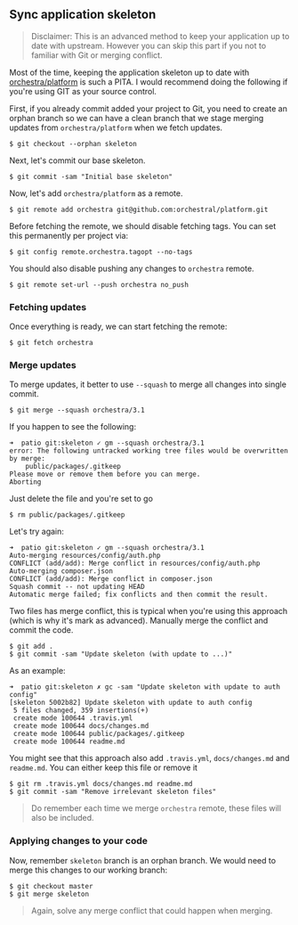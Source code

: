 ## Sync application skeleton

> Disclaimer: This is an advanced method to keep your application up to date with upstream. However you can skip this part if you not to familiar with Git or merging conflict.

Most of the time, keeping the application skeleton up to date with [orchestra/platform](https://github.com/orchestral/platform) is such a PITA. I would recommend doing the following if you're using GIT as your source control.

First, if you already commit added your project to Git, you need to create an orphan branch so we can have a clean branch that we stage merging updates from `orchestra/platform` when we fetch updates.

    $ git checkout --orphan skeleton
    
Next, let's commit our base skeleton.

    $ git commit -sam "Initial base skeleton"

Now, let's add `orchestra/platform` as a remote.

    $ git remote add orchestra git@github.com:orchestral/platform.git
    
Before fetching the remote, we should disable fetching tags. You can set this permanently per project via:

    $ git config remote.orchestra.tagopt --no-tags
    
You should also disable pushing any changes to `orchestra` remote.

    $ git remote set-url --push orchestra no_push

### Fetching updates

Once everything is ready, we can start fetching the remote:

    $ git fetch orchestra
    
### Merge updates

To merge updates, it better to use `--squash` to merge all changes into single commit.

    $ git merge --squash orchestra/3.1
    
If you happen to see the following:

```
➜  patio git:skeleton ✓ gm --squash orchestra/3.1
error: The following untracked working tree files would be overwritten by merge:
	public/packages/.gitkeep
Please move or remove them before you can merge.
Aborting
```

Just delete the file and you're set to go

    $ rm public/packages/.gitkeep
    
Let's try again:

```
➜  patio git:skeleton ✓ gm --squash orchestra/3.1
Auto-merging resources/config/auth.php
CONFLICT (add/add): Merge conflict in resources/config/auth.php
Auto-merging composer.json
CONFLICT (add/add): Merge conflict in composer.json
Squash commit -- not updating HEAD
Automatic merge failed; fix conflicts and then commit the result.
```

Two files has merge conflict, this is typical when you're using this approach (which is why it's mark as advanced). Manually merge the conflict and commit the code.

    $ git add .
    $ git commit -sam "Update skeleton (with update to ...)"
    
As an example:

```
➜  patio git:skeleton ✗ gc -sam "Update skeleton with update to auth config"
[skeleton 5002b82] Update skeleton with update to auth config
 5 files changed, 359 insertions(+)
 create mode 100644 .travis.yml
 create mode 100644 docs/changes.md
 create mode 100644 public/packages/.gitkeep
 create mode 100644 readme.md
```

You might see that this approach also add `.travis.yml`, `docs/changes.md` and `readme.md`. You can either keep this file or remove it

    $ git rm .travis.yml docs/changes.md readme.md
    $ git commit -sam "Remove irrelevant skeleton files"
    
> Do remember each time we merge `orchestra` remote, these files will also be included.

### Applying changes to your code

Now, remember `skeleton` branch is an orphan branch. We would need to merge this changes to our working branch:

    $ git checkout master
    $ git merge skeleton

> Again, solve any merge conflict that could happen when merging.